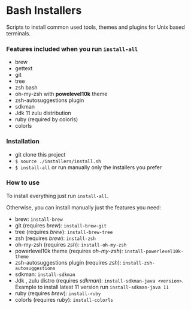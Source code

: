 # Bash Installers
Scripts to install common used tools, themes and plugins for Unix based terminals.

### Features included when you run `install-all`

- brew
- gettext
- git
- tree
- zsh bash
- oh-my-zsh with **powelevel10k** theme
- zsh-autosuggestions plugin
- sdkman
- Jdk 11 zulu distribution
- ruby (required by colorls)
- colorls

### Installation

- git clone this project
- `$ source ./installers/install.sh`
- `$ install-all` or run manually only the installers you prefer

### How to use

To install everything just run `install-all`.

Otherwise, you can install manually just the features you need:

- brew: `install-brew`
- git (requires *brew*): `install-brew-git`
- tree (requires *brew*): `install-brew-tree`
- zsh (requires *brew*): `install-zsh`
- oh-my-zsh (requires *zsh*): `install-oh-my-zsh`
- powerlevel10k theme (requires *oh-my-zsh*): `install-powerlevel10k-theme`
- zsh-autosuggestions plugin (requires *zsh*): `install-zsh-autosuggestions`
- sdkman: `install-sdkman`
- Jdk <version>, zulu distro (requires *sdkman*): `install-sdkman-java <version>`. Example to install latest 11 version run `install-sdkman-java 11`
- ruby (requires *brew*): `install-ruby`
- colorls (requires *ruby*): `install-colorls`
